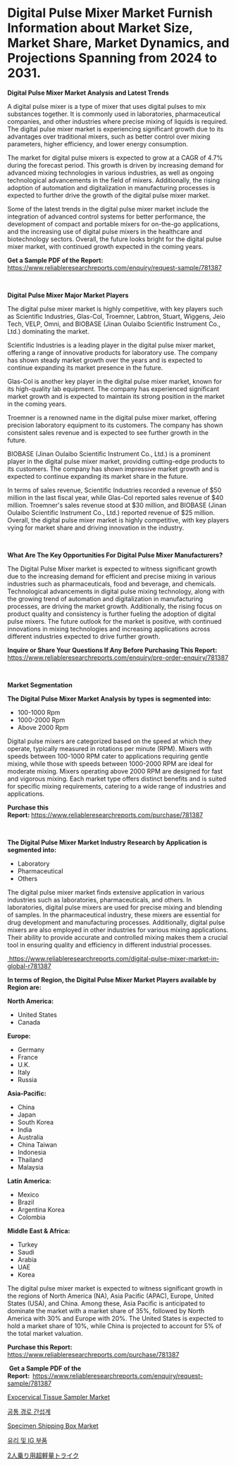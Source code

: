 <p><h1>Digital Pulse Mixer Market Furnish Information about Market Size, Market Share, Market Dynamics, and Projections Spanning from 2024 to 2031.</h1></p><p><strong>Digital Pulse Mixer Market Analysis and Latest Trends</strong></p>
<p><p>A digital pulse mixer is a type of mixer that uses digital pulses to mix substances together. It is commonly used in laboratories, pharmaceutical companies, and other industries where precise mixing of liquids is required. The digital pulse mixer market is experiencing significant growth due to its advantages over traditional mixers, such as better control over mixing parameters, higher efficiency, and lower energy consumption.</p><p>The market for digital pulse mixers is expected to grow at a CAGR of 4.7% during the forecast period. This growth is driven by increasing demand for advanced mixing technologies in various industries, as well as ongoing technological advancements in the field of mixers. Additionally, the rising adoption of automation and digitalization in manufacturing processes is expected to further drive the growth of the digital pulse mixer market.</p><p>Some of the latest trends in the digital pulse mixer market include the integration of advanced control systems for better performance, the development of compact and portable mixers for on-the-go applications, and the increasing use of digital pulse mixers in the healthcare and biotechnology sectors. Overall, the future looks bright for the digital pulse mixer market, with continued growth expected in the coming years.</p></p>
<p><strong>Get a Sample PDF of the Report:&nbsp;</strong> <a href="https://www.reliableresearchreports.com/enquiry/request-sample/781387">https://www.reliableresearchreports.com/enquiry/request-sample/781387</a></p>
<p>&nbsp;</p>
<p><strong>Digital Pulse Mixer Major Market Players</strong></p>
<p><p>The digital pulse mixer market is highly competitive, with key players such as Scientific Industries, Glas-Col, Troemner, Labtron, Stuart, Wiggens, Jeio Tech, VELP, Omni, and BIOBASE (Jinan Oulaibo Scientific Instrument Co., Ltd.) dominating the market. </p><p>Scientific Industries is a leading player in the digital pulse mixer market, offering a range of innovative products for laboratory use. The company has shown steady market growth over the years and is expected to continue expanding its market presence in the future.</p><p>Glas-Col is another key player in the digital pulse mixer market, known for its high-quality lab equipment. The company has experienced significant market growth and is expected to maintain its strong position in the market in the coming years.</p><p>Troemner is a renowned name in the digital pulse mixer market, offering precision laboratory equipment to its customers. The company has shown consistent sales revenue and is expected to see further growth in the future.</p><p>BIOBASE (Jinan Oulaibo Scientific Instrument Co., Ltd.) is a prominent player in the digital pulse mixer market, providing cutting-edge products to its customers. The company has shown impressive market growth and is expected to continue expanding its market share in the future.</p><p>In terms of sales revenue, Scientific Industries recorded a revenue of $50 million in the last fiscal year, while Glas-Col reported sales revenue of $40 million. Troemner's sales revenue stood at $30 million, and BIOBASE (Jinan Oulaibo Scientific Instrument Co., Ltd.) reported revenue of $25 million. Overall, the digital pulse mixer market is highly competitive, with key players vying for market share and driving innovation in the industry.</p></p>
<p>&nbsp;</p>
<p><strong>What Are The Key Opportunities For Digital Pulse Mixer Manufacturers?</strong></p>
<p><p>The Digital Pulse Mixer market is expected to witness significant growth due to the increasing demand for efficient and precise mixing in various industries such as pharmaceuticals, food and beverage, and chemicals. Technological advancements in digital pulse mixing technology, along with the growing trend of automation and digitalization in manufacturing processes, are driving the market growth. Additionally, the rising focus on product quality and consistency is further fueling the adoption of digital pulse mixers. The future outlook for the market is positive, with continued innovations in mixing technologies and increasing applications across different industries expected to drive further growth.</p></p>
<p><strong>Inquire or Share Your Questions If Any Before Purchasing This Report:</strong> <a href="https://www.reliableresearchreports.com/enquiry/pre-order-enquiry/781387">https://www.reliableresearchreports.com/enquiry/pre-order-enquiry/781387</a></p>
<p>&nbsp;</p>
<p><strong>Market Segmentation</strong></p>
<p><strong>The Digital Pulse Mixer Market Analysis by types is segmented into:</strong></p>
<p><ul><li>100-1000 Rpm</li><li>1000-2000 Rpm</li><li>Above 2000 Rpm</li></ul></p>
<p><p>Digital pulse mixers are categorized based on the speed at which they operate, typically measured in rotations per minute (RPM). Mixers with speeds between 100-1000 RPM cater to applications requiring gentle mixing, while those with speeds between 1000-2000 RPM are ideal for moderate mixing. Mixers operating above 2000 RPM are designed for fast and vigorous mixing. Each market type offers distinct benefits and is suited for specific mixing requirements, catering to a wide range of industries and applications.</p></p>
<p><strong>Purchase this Report:&nbsp;</strong><a href="https://www.reliableresearchreports.com/purchase/781387">https://www.reliableresearchreports.com/purchase/781387</a></p>
<p>&nbsp;</p>
<p><strong>The Digital Pulse Mixer Market Industry Research by Application is segmented into:</strong></p>
<p><ul><li>Laboratory</li><li>Pharmaceutical</li><li>Others</li></ul></p>
<p><p>The digital pulse mixer market finds extensive application in various industries such as laboratories, pharmaceuticals, and others. In laboratories, digital pulse mixers are used for precise mixing and blending of samples. In the pharmaceutical industry, these mixers are essential for drug development and manufacturing processes. Additionally, digital pulse mixers are also employed in other industries for various mixing applications. Their ability to provide accurate and controlled mixing makes them a crucial tool in ensuring quality and efficiency in different industrial processes.</p></p>
<p><a href="https://www.reliableresearchreports.com/digital-pulse-mixer-market-in-global-r781387">&nbsp;https://www.reliableresearchreports.com/digital-pulse-mixer-market-in-global-r781387</a></p>
<p><strong>In terms of Region, the Digital Pulse Mixer Market Players available by Region are:</strong></p>
<p>
    <p> <strong> North America: </strong>
        <ul>
            <li>United States</li>
            <li>Canada</li>
        </ul>
        </p> 
    <p> <strong> Europe: </strong>
        <ul>
            <li>Germany</li>
            <li>France</li>
            <li>U.K.</li>
            <li>Italy</li>
            <li>Russia</li>
        </ul>
        </p> 
    <p> <strong> Asia-Pacific: </strong>
        <ul>
            <li>China</li>
            <li>Japan</li>
            <li>South Korea</li>
            <li>India</li>
            <li>Australia</li>
            <li>China Taiwan</li>
            <li>Indonesia</li>
            <li>Thailand</li>
            <li>Malaysia</li>
        </ul>
        </p> 
    <p> <strong> Latin America: </strong>
        <ul>
            <li>Mexico</li>
            <li>Brazil</li>
            <li>Argentina Korea</li>
            <li>Colombia</li>
        </ul>
        </p> 
    <p> <strong> Middle East & Africa: </strong>
        <ul>
            <li>Turkey</li>
            <li>Saudi</li>
            <li>Arabia</li>
            <li>UAE</li>
            <li>Korea</li>
        </ul>
    </p>
    </p>
<p><p>The digital pulse mixer market is expected to witness significant growth in the regions of North America (NA), Asia Pacific (APAC), Europe, United States (USA), and China. Among these, Asia Pacific is anticipated to dominate the market with a market share of 35%, followed by North America with 30% and Europe with 20%. The United States is expected to hold a market share of 10%, while China is projected to account for 5% of the total market valuation.</p></p>
<p><strong>Purchase this Report: </strong><a href="https://www.reliableresearchreports.com/purchase/781387">https://www.reliableresearchreports.com/purchase/781387</a></p>
<p>&nbsp;<strong>Get a Sample PDF of the Report:&nbsp;&nbsp;</strong><a href="https://www.reliableresearchreports.com/enquiry/request-sample/781387">https://www.reliableresearchreports.com/enquiry/request-sample/781387</a></p>
<p><strong></strong></p>
<p><p><a href="https://github.com/lorenzaSchmeler/Market-Research-Report-List-1/blob/main/exocervical-tissue-sampler-market.md">Exocervical Tissue Sampler Market</a></p><p><a href="https://github.com/rcabello548/Market-Research-Report-List-1/blob/main/6798055105516.md">공통 경로 간섭계</a></p><p><a href="https://github.com/ruddyyedelwadw/Market-Research-Report-List-2/blob/main/specimen-shipping-box-market.md">Specimen Shipping Box Market</a></p><p><a href="https://github.com/Nicolasrown5/Market-Research-Report-List-1/blob/main/3728292105517.md">유리 및 IG 부품</a></p><p><a href="https://github.com/alyle7648/Market-Research-Report-List-1/blob/main/6262267110772.md">2人乗り用超軽量トライク</a></p></p>